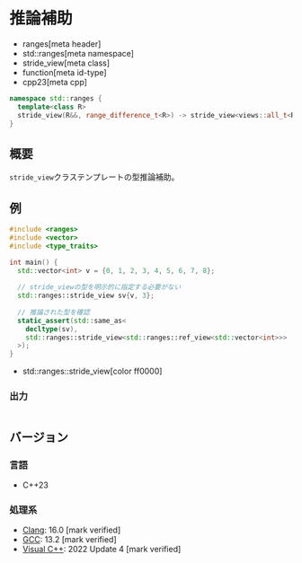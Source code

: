 # 推論補助
* ranges[meta header]
* std::ranges[meta namespace]
* stride_view[meta class]
* function[meta id-type]
* cpp23[meta cpp]

```cpp
namespace std::ranges {
  template<class R>
  stride_view(R&&, range_difference_t<R>) -> stride_view<views::all_t<R>>;
}
```

## 概要
`stride_view`クラステンプレートの型推論補助。

## 例
```cpp example
#include <ranges>
#include <vector>
#include <type_traits>

int main() {
  std::vector<int> v = {0, 1, 2, 3, 4, 5, 6, 7, 8};
  
  // stride_viewの型を明示的に指定する必要がない
  std::ranges::stride_view sv{v, 3};
  
  // 推論された型を確認
  static_assert(std::same_as<
    decltype(sv),
    std::ranges::stride_view<std::ranges::ref_view<std::vector<int>>>
  >);
}
```
* std::ranges::stride_view[color ff0000]

### 出力
```
```

## バージョン
### 言語
- C++23

### 処理系
- [Clang](/implementation.md#clang): 16.0 [mark verified]
- [GCC](/implementation.md#gcc): 13.2 [mark verified]
- [Visual C++](/implementation.md#visual_cpp): 2022 Update 4 [mark verified]
